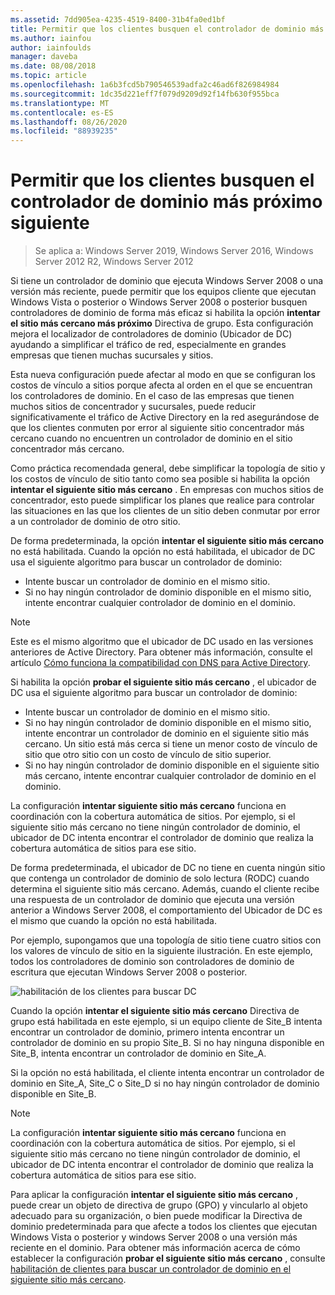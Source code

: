```yaml
---
ms.assetid: 7dd905ea-4235-4519-8400-31b4fa0ed1bf
title: Permitir que los clientes busquen el controlador de dominio más próximo siguiente
ms.author: iainfou
author: iainfoulds
manager: daveba
ms.date: 08/08/2018
ms.topic: article
ms.openlocfilehash: 1a6b3fcd5b790546539adfa2c46ad6f826984984
ms.sourcegitcommit: 1dc35d221eff7f079d9209d92f14fb630f955bca
ms.translationtype: MT
ms.contentlocale: es-ES
ms.lasthandoff: 08/26/2020
ms.locfileid: "88939235"
---
```

# <a name="enabling-clients-to-locate-the-next-closest-domain-controller"></a>Permitir que los clientes busquen el controlador de dominio más próximo siguiente

> Se aplica a: Windows Server 2019, Windows Server 2016, Windows Server 2012 R2, Windows Server 2012

Si tiene un controlador de dominio que ejecuta Windows Server 2008 o una versión más reciente, puede permitir que los equipos cliente que ejecutan Windows Vista o posterior o Windows Server 2008 o posterior busquen controladores de dominio de forma más eficaz si habilita la opción **intentar el sitio más cercano más próximo** Directiva de grupo. Esta configuración mejora el localizador de controladores de dominio (Ubicador de DC) ayudando a simplificar el tráfico de red, especialmente en grandes empresas que tienen muchas sucursales y sitios.

Esta nueva configuración puede afectar al modo en que se configuran los costos de vínculo a sitios porque afecta al orden en el que se encuentran los controladores de dominio. En el caso de las empresas que tienen muchos sitios de concentrador y sucursales, puede reducir significativamente el tráfico de Active Directory en la red asegurándose de que los clientes conmuten por error al siguiente sitio concentrador más cercano cuando no encuentren un controlador de dominio en el sitio concentrador más cercano.

Como práctica recomendada general, debe simplificar la topología de sitio y los costos de vínculo de sitio tanto como sea posible si habilita la opción **intentar el siguiente sitio más cercano** . En empresas con muchos sitios de concentrador, esto puede simplificar los planes que realice para controlar las situaciones en las que los clientes de un sitio deben conmutar por error a un controlador de dominio de otro sitio.

De forma predeterminada, la opción **intentar el siguiente sitio más cercano** no está habilitada. Cuando la opción no está habilitada, el ubicador de DC usa el siguiente algoritmo para buscar un controlador de dominio:

- Intente buscar un controlador de dominio en el mismo sitio.
- Si no hay ningún controlador de dominio disponible en el mismo sitio, intente encontrar cualquier controlador de dominio en el dominio.

> [!NOTE]
> Este es el mismo algoritmo que el ubicador de DC usado en las versiones anteriores de Active Directory. Para obtener más información, consulte el artículo [Cómo funciona la compatibilidad con DNS para Active Directory](/previous-versions/windows/it-pro/windows-server-2003/cc759550(v=ws.10)).

Si habilita la opción **probar el siguiente sitio más cercano** , el ubicador de DC usa el siguiente algoritmo para buscar un controlador de dominio:

- Intente buscar un controlador de dominio en el mismo sitio.
- Si no hay ningún controlador de dominio disponible en el mismo sitio, intente encontrar un controlador de dominio en el siguiente sitio más cercano. Un sitio está más cerca si tiene un menor costo de vínculo de sitio que otro sitio con un costo de vínculo de sitio superior.
- Si no hay ningún controlador de dominio disponible en el siguiente sitio más cercano, intente encontrar cualquier controlador de dominio en el dominio.

La configuración **intentar siguiente sitio más cercano** funciona en coordinación con la cobertura automática de sitios. Por ejemplo, si el siguiente sitio más cercano no tiene ningún controlador de dominio, el ubicador de DC intenta encontrar el controlador de dominio que realiza la cobertura automática de sitios para ese sitio.

De forma predeterminada, el ubicador de DC no tiene en cuenta ningún sitio que contenga un controlador de dominio de solo lectura (RODC) cuando determina el siguiente sitio más cercano. Además, cuando el cliente recibe una respuesta de un controlador de dominio que ejecuta una versión anterior a Windows Server 2008, el comportamiento del Ubicador de DC es el mismo que cuando la opción no está habilitada.

Por ejemplo, supongamos que una topología de sitio tiene cuatro sitios con los valores de vínculo de sitio en la siguiente ilustración. En este ejemplo, todos los controladores de dominio son controladores de dominio de escritura que ejecutan Windows Server 2008 o posterior.

![habilitación de los clientes para buscar DC](media/Enabling-Clients-to-Locate-the-Next-Closest-Domain-Controller/beff4087-fb2a-463b-96ac-d440a9e29b75.gif)

Cuando la opción **intentar el siguiente sitio más cercano** Directiva de grupo está habilitada en este ejemplo, si un equipo cliente de Site_B intenta encontrar un controlador de dominio, primero intenta encontrar un controlador de dominio en su propio Site_B. Si no hay ninguna disponible en Site_B, intenta encontrar un controlador de dominio en Site_A.

Si la opción no está habilitada, el cliente intenta encontrar un controlador de dominio en Site_A, Site_C o Site_D si no hay ningún controlador de dominio disponible en Site_B.

> [!NOTE]
> La configuración **intentar siguiente sitio más cercano** funciona en coordinación con la cobertura automática de sitios. Por ejemplo, si el siguiente sitio más cercano no tiene ningún controlador de dominio, el ubicador de DC intenta encontrar el controlador de dominio que realiza la cobertura automática de sitios para ese sitio.

Para aplicar la configuración **intentar el siguiente sitio más cercano** , puede crear un objeto de directiva de grupo (GPO) y vincularlo al objeto adecuado para su organización, o bien puede modificar la Directiva de dominio predeterminada para que afecte a todos los clientes que ejecutan Windows Vista o posterior y windows Server 2008 o una versión más reciente en el dominio. Para obtener más información acerca de cómo establecer la configuración **probar el siguiente sitio más cercano** , consulte [habilitación de clientes para buscar un controlador de dominio en el siguiente sitio más cercano](/previous-versions/windows/it-pro/windows-server-2008-r2-and-2008/cc772592(v=ws.10)).
